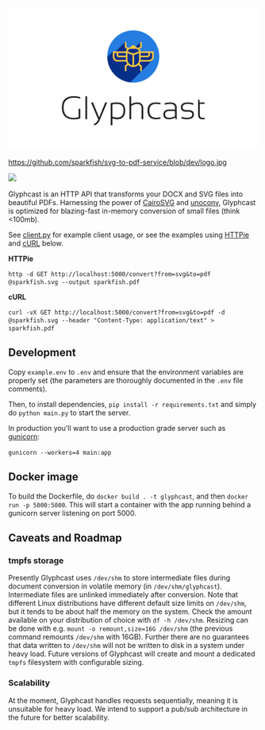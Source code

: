 <p align="center"><img width="640" src="logo.jpg" alt="Glyphcast logo"></p>

https://github.com/sparkfish/svg-to-pdf-service/blob/dev/logo.jpg

![](glyphcast.jpg?raw=true)

Glyphcast is an HTTP API that transforms your DOCX and SVG files into beautiful PDFs. Harnessing the power of [CairoSVG](https://cairosvg.org/) and [unoconv](https://github.com/unoconv/unoconv),  Glyphcast is optimized for blazing-fast in-memory conversion of small files (think <100mb).

See [client.py](https://github.com/team-sparkfish/svg-to-pdf-service/blob/dev/client.py) for example client usage, or see the examples using [HTTPie](https://httpie.org/) and [cURL](https://curl.haxx.se/) below.

**HTTPie**

``` shell
http -d GET http://localhost:5000/convert?from=svg&to=pdf @sparkfish.svg --output sparkfish.pdf
```

**cURL**

``` shell
curl -vX GET http://localhost:5000/convert?from=svg&to=pdf -d @sparkfish.svg --header "Content-Type: application/text" > sparkfish.pdf
```

## Development

Copy `example.env` to `.env` and ensure that the environment variables are properly set (the parameters are thoroughly documented in the `.env` file comments).

Then, to install dependencies, `pip install -r requirements.txt` and simply do `python main.py` to start the server.

In production you'll want to use a production grade server such as [gunicorn](https://gunicorn.org/):

`gunicorn --workers=4 main:app`

## Docker image

To build the Dockerfile, do `docker build . -t glyphcast`, and then `docker run -p 5000:5000`. This will start a container with the app running behind a gunicorn server listening on port 5000.

## Caveats and Roadmap

### tmpfs storage

Presently Glyphcast uses `/dev/shm` to store intermediate files during document conversion in volatile memory (in `/dev/shm/glyphcast`). Intermediate files are unlinked immediately after conversion. Note that different Linux distributions have different default size limits on `/dev/shm`, but it tends to be about half the memory on the system. Check the amount available on your distribution of choice with `df -h /dev/shm`. Resizing can be done with e.g. `mount -o remount,size=16G /dev/shm` (the previous command remounts `/dev/shm` with 16GB). Further there are no guarantees that data written to `/dev/shm` will not be written to disk in a system under heavy load. Future versions of Glyphcast will create and mount a dedicated `tmpfs` filesystem with configurable sizing.

### Scalability

At the moment, Glyphcast handles requests sequentially, meaning it is unsuitable for heavy load. We intend to support a pub/sub architecture in the future for better scalability.
